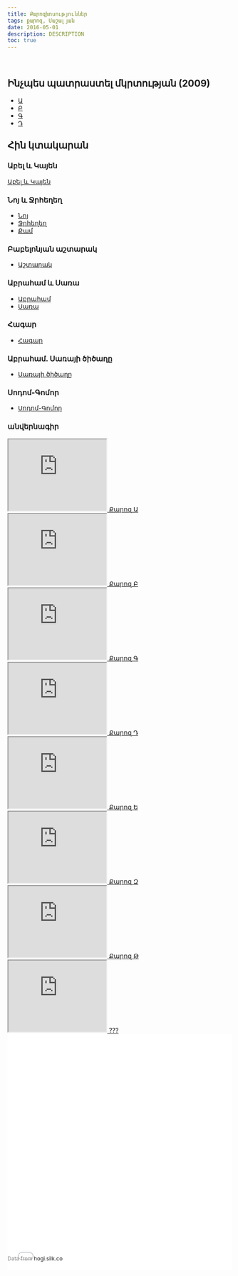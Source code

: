 ```yaml
---
title: Քարոզխոսություններ
tags: քարոզ, Մաշալյան
date: 2016-05-01
description: DESCRIPTION
toc: true
---
```


<br>

## Ինչպես պատրաստել մկրտության (2009)
* <a target="_blank" href="https://www.youtube.com/watch?v=6AtvcFeVXi4">Ա</a>
* <a target="_blank" href="https://www.youtube.com/watch?v=6AtvcFeVXi4">Բ</a>
* <a target="_blank" href="https://www.youtube.com/watch?v=6AtvcFeVXi4">Գ</a>
* <a target="_blank" href="https://www.youtube.com/watch?v=6AtvcFeVXi4">Դ</a>


## Հին կտակարան
### Աբել և Կայեն
<a target="_blank" href="https://www.youtube.com/watch?v=6AtvcFeVXi4">Աբել և Կայեն</a>


### Նոյ և Ջրհեղեղ
* <a target="_blank" href="https://www.youtube.com/watch?v=jE06XeWrp7Q">Նոյ</a>
* <a target="_blank" href="https://www.youtube.com/watch?v=qnlMZe4VtHo">Ջրհեղեղ</a>
* <a target="_blank" href="https://www.youtube.com/watch?v=VjKYUR-kPlM">Քամ</a>


### Բաբելոնյան աշտարակ
* <a target="_blank" href="https://www.youtube.com/watch?v=A6r78QC5vGs">Աշտարակ</a>

### Աբրահամ և Սառա
* <a target="_blank" href="https://www.youtube.com/watch?v=LgWP_-s4-uU">Աբրահամ</a>
* <a target="_blank" href="https://www.youtube.com/watch?v=1dzbneGc030">Սառա</a>
 

### Հագար
* <a target="_blank" href="https://www.youtube.com/watch?v=YsaxtDbSbrg">Հագար</a>

### Աբրահամ. Սառայի ծիծաղը
* <a target="_blank" href="https://www.youtube.com/watch?v=tfnMVbaAjwk">Սառայի ծիծաղը</a>

### Սոդոմ-Գոմոր
* <a target="_blank" href="https://www.youtube.com/watch?v=tVnO6ykKAcs">Սոդոմ-Գոմոր</a>

### անվերնագիր
 <iframe width="220" height="160"
 src="https://www.youtube.com/embed/Uzm52rFXOjk">
 </iframe><a target="_blank" href="https://www.youtube.com/watch?v=Uzm52rFXOjk">
 Քարոզ Ա</a>
 <iframe width="220" height="160"
 src="https://www.youtube.com/embed/s46zmMKqqQs">
 </iframe><a target="_blank" href="https://www.youtube.com/watch?v=s46zmMKqqQs">
 Քարոզ Բ</a>
 <iframe width="220" height="160"
 src="https://www.youtube.com/embed/4akBvYH4_zw">
 </iframe><a target="_blank" href="https://www.youtube.com/watch?v=4akBvYH4_zw">
 Քարոզ Գ</a>
 <iframe width="220" height="160"
 src="https://www.youtube.com/embed/xKjw935j2GA">
 </iframe><a target="_blank" href="https://www.youtube.com/watch?v=xKjw935j2GA">
 Քարոզ Դ</a>
 <iframe width="220" height="160"
 src="https://www.youtube.com/embed/MKcmoUFia8A">
 </iframe><a target="_blank" href="https://www.youtube.com/watch?v=MKcmoUFia8A">
 Քարոզ Ե</a>
 <iframe width="220" height="160"
 src="https://www.youtube.com/embed/mRkgXrHw_oU">
 </iframe><a target="_blank" href="https://www.youtube.com/watch?v=mRkgXrHw_oU">
 Քարոզ Զ</a>
 <iframe width="220" height="160"
 src="https://www.youtube.com/embed/lLw2-sXLNpc">
 </iframe><a target="_blank" href="https://www.youtube.com/watch?v=lLw2-sXLNpc">
 Քարոզ Թ</a>
 <iframe width="220" height="160"
 src="https://www.youtube.com/embed/WTpmq-nIOxk">
 </iframe><a target="_blank" href="https://www.youtube.com/watch?v=WTpmq-nIOxk">
 ???</a>



<div style='display: inline-block; width: 100%; min-height: 300px;'><div style='position: relative; padding-bottom: 100%; padding-top:25px; height: 0;'><iframe src="//hogi.silk.co/s/embed/ORwwQNy" style="border:0;position: absolute; top:0; left:0; width: 100%;height:100%; min-height: 300px;"></iframe></div><div style='position:relative;margin-top:-33px;margin-bottom:10px;font-size:12px;color:gray;text-align:left;width:50%;text-overflow:ellipsis;overflow:hidden;white-space:nowrap;'>Data from <a target='_blank' style='text-decoration:none;'href='http://hogi.silk.co'>hogi.silk.co</a></div></div>
